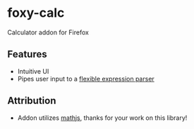 foxy-calc
=========

Calculator addon for Firefox

## Features
- Intuitive UI
- Pipes user input to a [flexible expression parser](https://github.com/josdejong/mathjs/blob/563b3767e6ae2e10c055da2916051e5ab70fd6eb/docs/expressions.md)

## Attribution
- Addon utilizes [mathjs](https://github.com/josdejong/mathjs), thanks for your work on this library!
